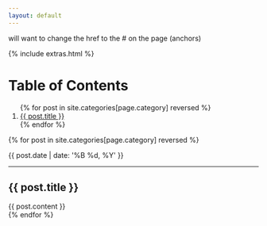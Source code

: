 ```yaml
---
layout: default
---
```


will want to change the href to the # on the page (anchors)

{% include extras.html %}
<h1>Table of Contents</h1>
<ol>
{% for post in site.categories[page.category] reversed %}
  <a href="{{ post.url | prepend: site.baseurl }}">
  <li name="page.id">{{ post.title }}</li></a>
{% endfor %}
</ol>

{% for post in site.categories[page.category] reversed %}
<p>{{ post.date | date: '%B %d, %Y' }}</p>
<hr>
  <h2>{{ post.title }}</h2>
<div>
  {{ post.content }}
</div>
{% endfor %}
